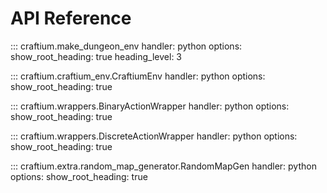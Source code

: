 # API Reference

::: craftium.make_dungeon_env
    handler: python
    options:
        show_root_heading: true
        heading_level: 3

::: craftium.craftium_env.CraftiumEnv
    handler: python
    options:
        show_root_heading: true

::: craftium.wrappers.BinaryActionWrapper
    handler: python
    options:
        show_root_heading: true

::: craftium.wrappers.DiscreteActionWrapper
    handler: python
    options:
        show_root_heading: true

::: craftium.extra.random_map_generator.RandomMapGen
    handler: python
    options:
        show_root_heading: true
